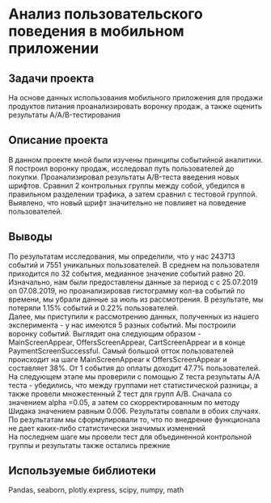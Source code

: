 # Анализ пользовательского поведения в мобильном приложении
 
 ## Задачи проекта
 
 На основе данных использования мобильного приложения для продажи продуктов питания проанализировать воронку продаж, а также оценить результаты A/A/B-тестирования 
 
 ## Описание проекта
 
В данном проекте мной были изучены принципы событийной аналитики. Я построил воронку продаж, исследовал путь пользователей до покупки. Проанализировал результаты A/B-теста введения новых шрифтов. Сравнил 2 контрольных группы между собой, убедился в правильном разделении трафика, а затем сравнил с тестовой группой. Выявлено, что новый шрифт значительно не повлияет на поведение пользователей.

## Выводы

По результатам исследования, мы определили, что у нас 243713 событий и 7551 уникальных пользователей. В среднем на пользователя приходится по 32 события, медианное значение событий равно 20.<br />
Изначально, нам были предоставлены данные за период с с 25.07.2019 оп 07.08.2019, но проанализировав гистограмму кол-ва событий по времени, мы убрали данные за июль из рассмотрения. В результате, мы потеряли 1.15% событий и 0.22% пользователей.<br />
Далее, мы приступили к рассмотрению данных, полученных из нашего эксперимента - у нас имеются 5 разных событий. Мы построили воронку событий. Выглядит она следующим образом - MainScreenAppear, OffersScreenAppear, CartScreenAppear и в конце PaymentScreenSuccessful. Самый большой отток пользователей происходит на шаге MainScreenAppear к OffersScreenAppear и составляет 38%. От 1 события до оплаты доходит 47.7% пользователей.<br />
На следующем этапе мы проверили с помощью Z теста результаты A/A теста - убедились, что между группами нет статистической разницы, а также провели множестенный Z тест для групп A/B. Сначала со значением alpha =0.05, а затем со скорректированным по методу Шидака значением равным 0.006. Результаты совпали в обоих случаях. По результатам мы сформулировали то, что по внедрение функционала не дает каких-либо статистически значимых изменений<br />
На последнем шаге мы провели тест для объединенной контрольной группы и результаты также остались прежние

## Используемые библиотеки

Pandas, seaborn, plotly.express, scipy, numpy, math 
